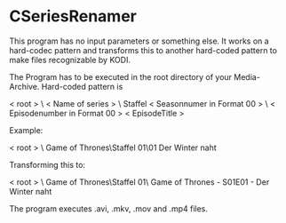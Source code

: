 # CSeriesRenamer

This program has no input parameters or something else. It works on a hard-codec pattern and transforms this to another hard-coded pattern to make files recognizable by KODI.

The Program has to be executed in the root directory of your Media-Archive. Hard-coded pattern is

< root > \ < Name of series > \ Staffel < Seasonnumer in Format 00 > \ < Episodenumber in Format 00 > < EpisodeTitle >
  
  Example:
  
  < root > \ Game of Thrones\Staffel 01\01 Der Winter naht
  
  Transforming this to:
  
  < root > \ Game of Thrones\Staffel 01\ Game of Thrones - S01E01 - Der Winter naht
  
  The program executes .avi, .mkv, .mov and .mp4 files.
